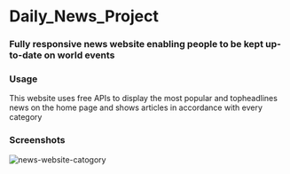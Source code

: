 # Daily_News_Project
### Fully responsive news website enabling people to be kept up-to-date on world events

### Usage
This website uses free APIs to display the most popular and topheadlines news on the home page and shows articles in accordance with every category

### Screenshots

![news-website-catogory](https://user-images.githubusercontent.com/88394164/177163146-da18c0d8-a4ab-4fca-b0cd-a3671ed5b27f.png)
